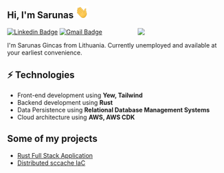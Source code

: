 <h2> Hi, I'm Sarunas <img src="https://raw.githubusercontent.com/ABSphreak/ABSphreak/master/gifs/Hi.gif" width="30px"> </h2>

<img align='right' src='https://user-images.githubusercontent.com/5713670/87202985-820dcb80-c2b6-11ea-9f56-7ec461c497c3.gif' width='200"'>

[![Linkedin Badge](https://img.shields.io/badge/-Sarunas-Gincas-blue?style=flat-square&logo=Linkedin&logoColor=white&link=https://www.linkedin.com/in/sarunas-gincas-a91676211/)](https://www.linkedin.com/in/sarunas-gincas-a91676211/) 
[![Gmail Badge](https://img.shields.io/badge/-sarunikss@gmail.com-c14438?style=flat-square&logo=Gmail&logoColor=white&link=mailto:sarunikss@gmail.com)](mailto:sarunikss@gmail.com)

I'm Sarunas Gincas from Lithuania.
Currently unemployed and available at your earliest convenience.

## ⚡ Technologies
- Front-end development using **Yew, Tailwind**
- Backend development using **Rust**
- Data Persistence using **Relational Database Management Systems**
- Cloud architecture using **AWS, AWS CDK**

## Some of my projects
- [Rust Full Stack Application](https://github.com/Saruniks/cdk-rust-full-stack-app)
- [Distributed sccache IaC](https://github.com/Saruniks/sccache-dist-cdktf)
